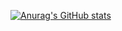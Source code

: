 [![Anurag's GitHub stats](https://github-readme-stats.vercel.app/api?username=jhonrymat)](https://github.com/anuraghazra/github-readme-stats)

